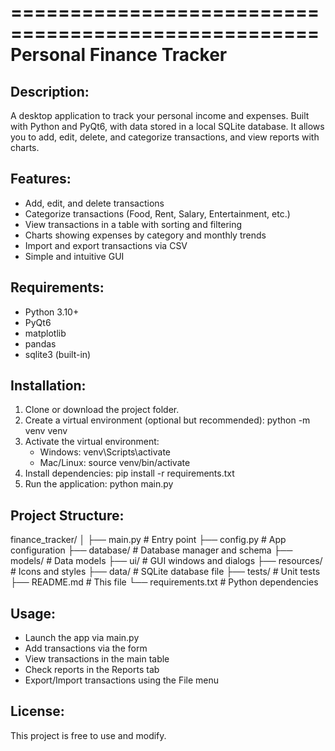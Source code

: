 ====================================================
          Personal Finance Tracker
====================================================

Description:
-------------
A desktop application to track your personal income and expenses.
Built with Python and PyQt6, with data stored in a local SQLite database.
It allows you to add, edit, delete, and categorize transactions, and view reports with charts.

Features:
----------
- Add, edit, and delete transactions
- Categorize transactions (Food, Rent, Salary, Entertainment, etc.)
- View transactions in a table with sorting and filtering
- Charts showing expenses by category and monthly trends
- Import and export transactions via CSV
- Simple and intuitive GUI

Requirements:
-------------
- Python 3.10+
- PyQt6
- matplotlib
- pandas
- sqlite3 (built-in)

Installation:
-------------
1. Clone or download the project folder.
2. Create a virtual environment (optional but recommended):
   python -m venv venv
3. Activate the virtual environment:
   - Windows: venv\Scripts\activate
   - Mac/Linux: source venv/bin/activate
4. Install dependencies:
   pip install -r requirements.txt
5. Run the application:
   python main.py

Project Structure:
------------------
finance_tracker/
│
├── main.py                  # Entry point
├── config.py                # App configuration
├── database/                # Database manager and schema
├── models/                  # Data models
├── ui/                      # GUI windows and dialogs
├── resources/               # Icons and styles
├── data/                    # SQLite database file
├── tests/                   # Unit tests
├── README.md                # This file
└── requirements.txt         # Python dependencies

Usage:
-------
- Launch the app via main.py
- Add transactions via the form
- View transactions in the main table
- Check reports in the Reports tab
- Export/Import transactions using the File menu

License:
---------
This project is free to use and modify.